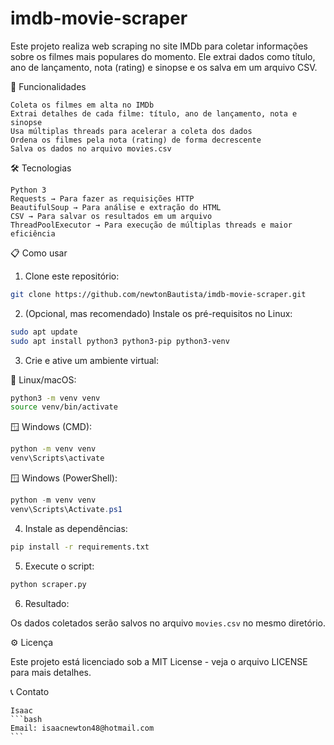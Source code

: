 # imdb-movie-scraper

Este projeto realiza web scraping no site IMDb para coletar informações sobre os filmes mais populares do momento. Ele extrai dados como título, ano de lançamento, nota (rating) e sinopse e os salva em um arquivo CSV.


🚀 Funcionalidades

    Coleta os filmes em alta no IMDb
    Extrai detalhes de cada filme: título, ano de lançamento, nota e sinopse
    Usa múltiplas threads para acelerar a coleta dos dados
    Ordena os filmes pela nota (rating) de forma decrescente
    Salva os dados no arquivo movies.csv


🛠️ Tecnologias

    Python 3
    Requests → Para fazer as requisições HTTP
    BeautifulSoup → Para análise e extração do HTML
    CSV → Para salvar os resultados em um arquivo
    ThreadPoolExecutor → Para execução de múltiplas threads e maior eficiência


📋 Como usar

1. Clone este repositório:

```bash
git clone https://github.com/newtonBautista/imdb-movie-scraper.git
```

2. (Opcional, mas recomendado) Instale os pré-requisitos no Linux:

```bash
sudo apt update
sudo apt install python3 python3-pip python3-venv
```

3. Crie e ative um ambiente virtual:

🐧 Linux/macOS:

```bash
python3 -m venv venv
source venv/bin/activate
```

🪟 Windows (CMD):

```cmd
python -m venv venv
venv\Scripts\activate
```

🪟 Windows (PowerShell):

```powershell
python -m venv venv
venv\Scripts\Activate.ps1
```

4. Instale as dependências:

```bash
pip install -r requirements.txt
```

5. Execute o script:

```bash
python scraper.py
```

6. Resultado:

Os dados coletados serão salvos no arquivo `movies.csv` no mesmo diretório.
   

⚙️ Licença

Este projeto está licenciado sob a MIT License - veja o arquivo LICENSE para mais detalhes.


📞 Contato

    Isaac
    ```bash
    Email: isaacnewton48@hotmail.com
    ```

